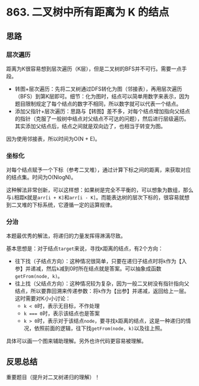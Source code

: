 # 863. 二叉树中所有距离为 K 的结点

## 思路

### 层次遍历

距离为K很容易想到层次遍历（K层），但是二叉树的BFS并不可行。需要一点手段。

- 转图+层次遍历：先将二叉树通过DFS转化为图（邻接表），再用层次遍历（BFS）到第K层即可。细节：化为图时，结点可以简单用数字来表示，因为题目限制规定了每个结点的数字不相同，所以数字就可以代表一个结点。
- 添加父指针+层次遍历：思路与【转图】差不多，对每个结点增加指向父结点的指针（克服了一般树中结点对父结点不可达的问题），然后进行层级遍历。其实添加父结点后，结点之间就是双向边了，也相当于转变为图。

因为使用邻接表，所以时间为O(N + E)。

### 坐标化

对每个结点赋予一个下标（参考二叉堆），通过计算下标之间的距离，来获取对应的结点集。时间为O(NlogN)。

这种解法非常创新，可以这样想：如果树是完全不平衡的，可以想象为数组，那么与`i`相距`K`就是`arr[i + K]`和`arr[i - K]`。而能表达树的层次下标的，很容易就想到二叉堆的下标系统，它遵循一定的运算规律。

### 分治

本题最优秀的解法，将递归的力量发挥得淋漓尽致。

基本思想是：对于结点`target`来说，寻找`K`距离的结点，有2个方向：

- 往下找（子结点方向）：这种情况很简单，只要在递归子结点时将`k`作为【入参】并递减，然后`k`减到0时所在结点就是答案。可以抽象成函数`getFrom(node, k)`。
- 往上找（父结点方向）：这种情况较为复杂，因为一般二叉树没有指针指向父结点，所以要靠回溯来传递参数：将`k`作为【出参】并递减，返回给上一层。这时需要对K小小讨论：
  - `k < 0`时，表示无目标，不作处理
  - `k === 0`时，表示该结点也是答案
  - `k > 0`时，表示对于该结点`node`，要寻找`k`距离的结点，这是一种递归的情况，依照前面的逻辑，往下找`getFrom(node, k)`以及往上照。

具体可以画一个图来辅助理解。另外也许代码更容易被理解。

## 反思总结

重要题目（提升对二叉树递归的理解）！
